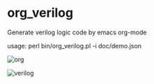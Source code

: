 # org_verilog
Generate verilog logic code by emacs org-mode

usage:
  perl bin/org_verilog.pl -i doc/demo.json
 

![org](https://github.com/stephen0921/org_verilog/edit/master/image/org.PNG)

![verilog](https://github.com/stephen0921/org_verilog/edit/master/image/verilog.PNG)
